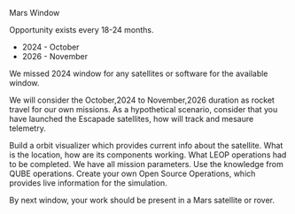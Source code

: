 Mars Window

Opportunity exists every 18-24 months.
- 2024 - October
- 2026 - November

We missed 2024 window for any satellites or software for the available window.

We will consider the October,2024 to November,2026 duration as rocket travel for our own missions.
As a hypothetical scenario, consider that you have launched the Escapade satellites, how will track and mesaure telemetry.

Build a orbit visualizer which provides current info about the satellite.
What is the location, how are its components working.
What LEOP operations had to be completed. We have all mission parameters. Use the knowledge from QUBE operations.
Create your own Open Source Operations, which provides live information for the simulation.

By next window, your work should be present in a Mars satellite or rover.